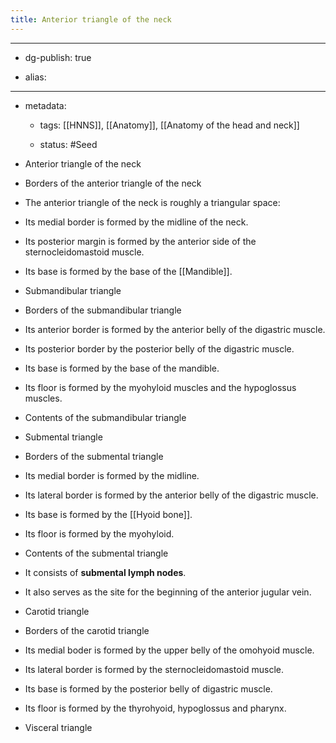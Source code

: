 ```yaml
---
title: Anterior triangle of the neck
---
```


- --

- dg-publish: true

- alias:

- --

- metadata:
	 - tags: [[HNNS]], [[Anatomy]], [[Anatomy of the head and neck]]

	 - status: #Seed

- Anterior triangle of the neck

- Borders of the anterior triangle of the neck

- The anterior triangle of the neck is roughly a triangular space:

- Its medial border is formed by the midline of the neck.

- Its posterior margin is formed by the anterior side of the sternocleidomastoid muscle.

- Its base is formed by the base of the [[Mandible]].

- Submandibular triangle

- Borders of the submandibular triangle

- Its anterior border is formed by the anterior belly of the digastric muscle.

- Its posterior border by the posterior belly of the digastric muscle.

- Its base is formed by the base of the mandible.

- Its floor is formed by the myohyloid muscles and the hypoglossus muscles.

- Contents of the submandibular triangle

- Submental triangle

- Borders of the submental triangle

- Its medial border is formed by the midline.

- Its lateral border is formed by the anterior belly of the digastric muscle.

- Its base is formed by the [[Hyoid bone]].

- Its floor is formed by the myohyloid.

- Contents of the submental triangle

- It consists of **submental lymph nodes**.

- It also serves as the site for the beginning of the anterior jugular vein.

- Carotid triangle

- Borders of the carotid triangle

- Its medial boder is formed by the upper belly of the omohyoid muscle.

- Its lateral border is formed by the sternocleidomastoid muscle.

- Its base is formed by the posterior belly of digastric muscle.

- Its floor is formed by the thyrohyoid, hypoglossus and pharynx.

- Visceral triangle
